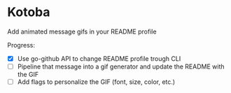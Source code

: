 # Kotoba
Add animated message gifs in your README profile

Progress:
- [x] Use go-github API to change README profile trough CLI
- [ ] Pipeline that message into a gif generator and update the README with the GIF
- [ ] Add flags to personalize the GIF (font, size, color, etc.)
